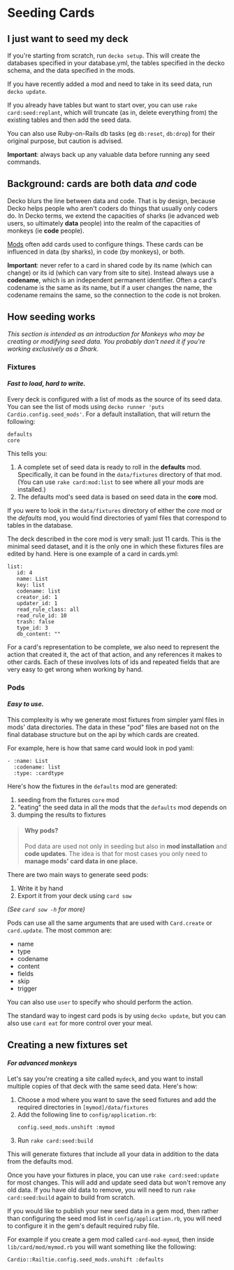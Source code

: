 # Seeding Cards

## I just want to seed my deck

If you're starting from scratch, run `decko setup`. This will create the databases 
specified in your database.yml, the tables specified in the decko schema, and the 
data specified in the mods.

If you have recently added a mod and need to take in its seed data, run `decko update`.

If you already have tables but want to start over, you can use `rake card:seed:replant`, 
which will truncate (as in, delete everything from) the existing tables and then
add the seed data.

You can also use Ruby-on-Rails db tasks (eg `db:reset`, `db:drop`) for their original
purpose, but caution is advised.

**Important**: always back up any valuable data before running any seed commands.


## Background: cards are both data _and_ code

Decko blurs the line between data and code. That is by design, because Decko helps people
who aren't coders do things that usually only coders do. In Decko terms, we extend the
capacities of sharks (ie advanced web users, so ultimately **data** people) into the
realm of the capacities of monkeys (ie **code** people). 

[Mods][1] often add cards used to configure things. These cards can
be influenced in data (by sharks), in code (by monkeys), or both.

**Important**: never refer to a card in shared code by its name (which can change)
or its id (which can vary from site to site). Instead always use a **codename**, which
is an independent permanent identifier. Often a card's codename is the same
as its name, but if a user changes the name, the codename remains the same, so the 
connection to the code is not broken.

## How seeding works

_This section is intended as an introduction for Monkeys who may be creating or modifying
seed data. You probably don't need it if you're working exclusively as a Shark._

### Fixtures
#### _Fast to load, hard to write._
Every deck is configured with a list of mods as the source of its seed data. You can see
the list of mods using `decko runner 'puts Cardio.config.seed_mods'`. For a default
installation, that will return the following:

```
defaults
core
```

This tells you:

1. A complete set of seed data is ready to roll in the **defaults** mod. Specifically, it
   can be found in the `data/fixtures` directory of that mod. (You can use 
   `rake card:mod:list` to see where all your mods are installed.)
2. The defaults mod's seed data is based on seed data in the **core** mod.

If you were to look in the `data/fixtures` directory of either the _core_ mod or the 
_defaults_ mod, you would find directories of yaml files that correspond to tables in 
the database.

The deck described in the core mod is very small: just 11 cards. This is the minimal seed
dataset, and it is the only one in which these fixtures files are edited by hand. Here is
one example of a card in cards.yml:

```
list:
   id: 4
   name: List
   key: list
   codename: list
   creator_id: 1
   updater_id: 1
   read_rule_class: all
   read_rule_id: 10
   trash: false
   type_id: 3
   db_content: ""
```

For a card's representation to be complete, we also need to represent the action
that created it, the act of that action, and any references it makes to other cards.
Each of these involves lots of ids and repeated fields that are very easy to get wrong
when working by hand.

### Pods
#### _Easy to use._

This complexity is why we generate most fixtures from simpler yaml files in mods' data
directories. The data in these "pod" files are based not on the final database structure
but on the api by which cards are created.

For example, here is how that same card would look in pod yaml:

```
- :name: List
  :codename: list
  :type: :cardtype
```

Here's how the fixtures in the `defaults` mod are generated:

1. seeding from the fixtures `core` mod
2. "eating" the seed data in all the mods that the `defaults` mod depends on
3. dumping the results to fixtures

> #### Why pods?
> Pod data are used not only in seeding but also in **mod installation** and **code
updates**. The idea is that for most cases you only need to **manage mods' card
data in one place.**

There are two main ways to generate seed pods:

1. Write it by hand
2. Export it from your deck using `card sow` 

_(See `card sow -h` for more)_

Pods can use all the same arguments that are used with `Card.create` or `card.update`. 
The most common are:

   - name
   - type
   - codename
   - content
   - fields
   - skip
   - trigger

You can also use `user` to specify who should perform the action.

The standard way to ingest card pods is by using `decko update`, but you can also
use `card eat` for more control over your meal.


## Creating a new fixtures set
#### _For advanced monkeys_

Let's say you're creating a site called `mydeck`, and you want to install multiple copies
of that deck with the same seed data. Here's how:

1. Choose a mod where you want to save the seed fixtures and add the required 
directories in `[mymod]/data/fixtures`
2. Add the following line to `config/application.rb`:
   ```
   config.seed_mods.unshift :mymod
   ```
3. Run `rake card:seed:build`

This will generate fixtures that include all your data in addition to the data from the 
defaults mod.

Once you have your fixtures in place, you can use `rake card:seed:update` for most 
changes. This will add and update seed data but won't remove any old data. If you have
old data to remove, you will need to run `rake card:seed:build` again to build from 
scratch.

If you would like to publish your new seed data in a gem mod, then rather than 
configuring the seed mod list in `config/application.rb`, you will need to configure it
in the gem's default required ruby file.

For example if you create a gem mod called `card-mod-mymod`, then inside 
`lib/card/mod/mymod.rb` you will want something like the following:
```
Cardio::Railtie.config.seed_mods.unshift :defaults
```

[1]: https://github.com/decko-commons/decko/blob/main/card/lib/cardio/mod.rb
